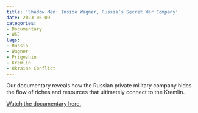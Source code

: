 ```yaml
---
title: 'Shadow Men: Inside Wagner, Russia’s Secret War Company'
date: 2023-06-09
categories:
- Documentary
- WSJ
tags:
- Russia
- Wagner
- Prigozhin
- Kremlin
- Ukraine Conflict
---
```

Our documentary reveals how the Russian private military company hides the flow of riches and resources that ultimately connect to the Kremlin.

[Watch the documentary here.](https://www.wsj.com/video/series/shadow-men/shadow-men-inside-wagner-russias-secret-war-company/29735C37-0B4E-4E70-8E8C-C46FB711370C)
